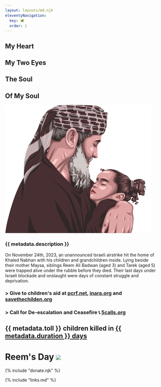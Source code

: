 ```yaml
---
layout: layouts/md.njk
eleventyNavigation:
  key: 🕊
  order: 1
---
```


<div class="row">
<div class="col">

## My Heart
## My Two Eyes
## The Soul
## Of My Soul

</div>
<div class="col">

![Tarek, Khaled and Reem](/img/khaled-reem.png)

</div>
</div>

### {{ metadata.description }}

On November 24th, 2023, an unannounced Israeli airstrike hit the home of Khaled Nabhan with his children and grandchildren inside. Lying beside their mother Maysa, siblings Reem Ali Badwan (aged 3) and Tarek (aged 5) were trapped alive under the rubble before they died. Their last days under Israeli blockade and onslaught were days of constant struggle and deprivation.


<div class="row">
<div class="col">

### > Give to children's aid at [pcrf.net](https://www.pcrf.net/), [inara.org](https://www.instagram.com/inaraorg/) and [savethechilden.org](https://www.instagram.com/savethechildren)
### > Call for De-escalation and Ceasefire 📞 [5calls.org](https://5calls.org/issue/israel-palestine-gaza-war-hamas-ceasefire/)

</div>
<div class="col">

## {{ metadata.toll }} children killed in [{{ metadata.duration }} days](https://www.instagram.com/euromedhr/)
</div>
</div>

# Reem's Day <img src="https://chart.googleapis.com/chart?cht=qr&chs=120x120&chl={{ metadata.url }}" class="pull-right hide-xs hide-sm hide-md hide-lg" />

{% include "donate.njk" %}
<div class="hide-pr">

{% include "links.md" %}

</div>